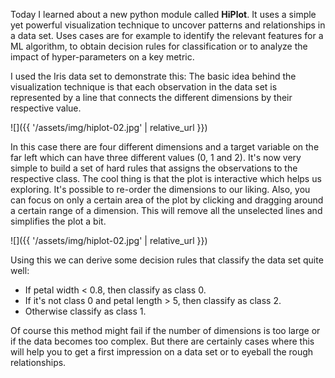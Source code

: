 Today I learned about a new python module called **HiPlot**. It uses a simple yet powerful visualization technique to uncover patterns and relationships in a data set. 
Uses cases are for example to identify the relevant features for a ML algorithm, to obtain decision rules for classification or to analyze the impact of hyper-parameters on a key metric.

I used the Iris data set to demonstrate this: 
The basic idea behind the visualization technique is that each observation in the data set is represented by a line that connects the different dimensions by their respective value. 

![]({{ '/assets/img/hiplot-02.jpg' | relative_url }})

In this case there are four different dimensions and a target variable on the far left which can have three different values (0, 1 and 2). 
It's now very simple to build a set of hard rules that assigns the observations to the respective class. The cool thing is that the plot is interactive which helps us exploring. It's possible to re-order the dimensions to our liking. Also, you can focus on only a certain area of the plot by clicking and dragging around a certain range of a dimension. This will remove all the unselected lines and simplifies the plot a bit.

![]({{ '/assets/img/hiplot-02.jpg' | relative_url }})

Using this we can derive some decision rules that classify the data set quite well: 
- If petal width < 0.8, then classify as class 0.
- If it's not class 0 and petal length > 5, then classify as class 2.
- Otherwise classify as class 1. 

Of course this method might fail if the number of dimensions is too large or if the data becomes too complex. But there are certainly cases where this will help you to get a first impression on a data set or to eyeball the rough relationships. 
